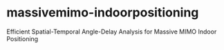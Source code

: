 # massivemimo-indoorpositioning
Efficient Spatial-Temporal Angle-Delay Analysis for Massive MIMO Indoor Positioning

